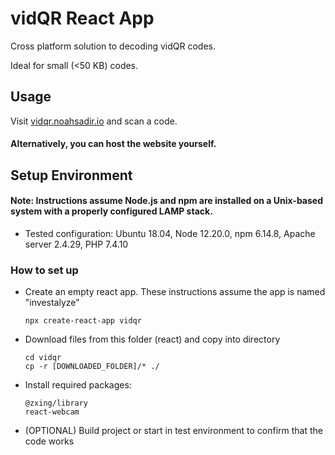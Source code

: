 # vidQR React App

Cross platform solution to decoding vidQR codes.

Ideal for small (<50 KB) codes.

## Usage

Visit [vidqr.noahsadir.io](https://vidqr.noahsadir.io) and scan a code.

#### Alternatively, you can host the website yourself.

## Setup Environment

#### Note: Instructions assume Node.js and npm are installed on a Unix-based system with a properly configured LAMP stack.
 - Tested configuration: Ubuntu 18.04, Node 12.20.0, npm 6.14.8, Apache server 2.4.29, PHP 7.4.10

### How to set up
- Create an empty react app. These instructions assume the app is named "investalyze"
  ```
  npx create-react-app vidqr
  ```
- Download files from this folder (react) and copy into directory
  ```
  cd vidqr
  cp -r [DOWNLOADED_FOLDER]/* ./
  ```
- Install required packages:
  ```
  @zxing/library
  react-webcam
  ```
- (OPTIONAL) Build project or start in test environment to confirm that the code works

